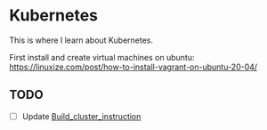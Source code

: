 # Kubernetes
This is where I learn about Kubernetes. 

First install and create virtual machines on ubuntu:
https://linuxize.com/post/how-to-install-vagrant-on-ubuntu-20-04/

## TODO
- [ ] Update [Build_cluster_instruction](Build_cluster_instruction.md)